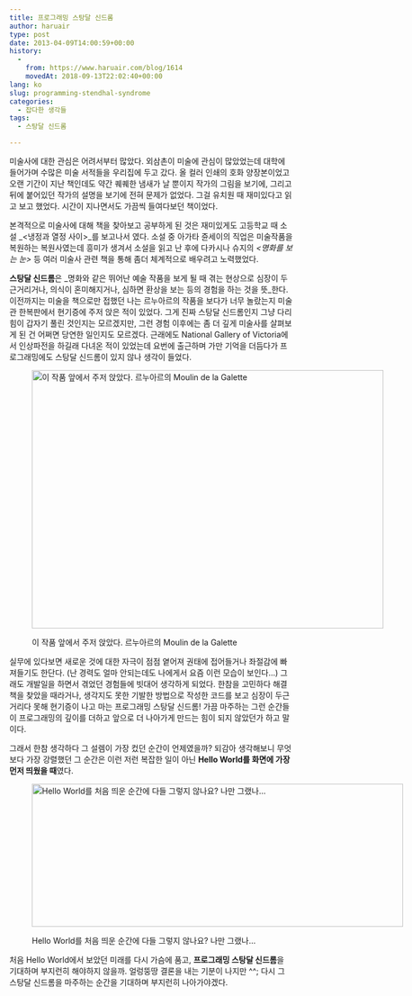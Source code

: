 ```yaml
---
title: 프로그래밍 스탕달 신드롬
author: haruair
type: post
date: 2013-04-09T14:00:59+00:00
history:
  - 
    from: https://www.haruair.com/blog/1614
    movedAt: 2018-09-13T22:02:40+00:00
lang: ko
slug: programming-stendhal-syndrome
categories:
  - 잡다한 생각들
tags:
  - 스탕달 신드롬

---
```

미술사에 대한 관심은 어려서부터 많았다. 외삼촌이 미술에 관심이 많았었는데 대학에 들어가며 수많은 미술 서적들을 우리집에 두고 갔다. 올 컬러 인쇄의 호화 양장본이었고 오랜 기간이 지난 책인데도 약간 퀘퀘한 냄새가 날 뿐이지 작가의 그림을 보기에, 그리고 뒤에 붙어있던 작가의 설명을 보기에 전혀 문제가 없었다. 그걸 유치원 때 재미있다고 읽고 보고 했었다. 시간이 지나면서도 가끔씩 들여다보던 책이었다.

본격적으로 미술사에 대해 책을 찾아보고 공부하게 된 것은 재미있게도 고등학교 때 소설 _<냉정과 열정 사이>_를 보고나서 였다. 소설 중 아가타 쥰세이의 직업은 미술작품을 복원하는 복원사였는데 흥미가 생겨서 소설을 읽고 난 후에 다카시나 슈지의 _<명화를 보는 눈>_ 등 여러 미술사 관련 책을 통해 좀더 체계적으로 배우려고 노력했었다.

**스탕달 신드롬**은 _명화와 같은 뛰어난 예술 작품을 보게 될 때 겪는 현상으로 심장이 두근거리거나, 의식이 혼미해지거나, 심하면 환상을 보는 등의 경험을 하는 것을 뜻_한다. 이전까지는 미술을 책으로만 접했던 나는 르누아르의 작품을 보다가 너무 놀랐는지 미술관 한복판에서 현기증에 주저 앉은 적이 있었다. 그게 진짜 스탕달 신드롬인지 그냥 다리 힘이 갑자기 풀린 것인지는 모르겠지만, 그런 경험 이후에는 좀 더 깊게 미술사를 살펴보게 된 건 어쩌면 당연한 일인지도 모르겠다. 근래에도 National Gallery of Victoria에서 인상파전을 하길래 다녀온 적이 있었는데 요번에 출근하며 가만 기억을 더듬다가 프로그래밍에도 스탕달 신드롬이 있지 않나 생각이 들었다.<figure id="attachment_1620" style="width: 625px" class="wp-caption aligncenter">

<img data-attachment-id="1620" data-permalink="https://edykim.com/blog/1614/renoir-moulin-galette" data-orig-file="https://edykim.com/wp-content/uploads/2013/04/renoir.moulin-galette.jpg?fit=1073%2C790&ssl=1" data-orig-size="1073,790" data-comments-opened="1" data-image-meta="{&quot;aperture&quot;:&quot;0&quot;,&quot;credit&quot;:&quot;&quot;,&quot;camera&quot;:&quot;&quot;,&quot;caption&quot;:&quot;&quot;,&quot;created_timestamp&quot;:&quot;0&quot;,&quot;copyright&quot;:&quot;&quot;,&quot;focal_length&quot;:&quot;0&quot;,&quot;iso&quot;:&quot;0&quot;,&quot;shutter_speed&quot;:&quot;0&quot;,&quot;title&quot;:&quot;&quot;}" data-image-title="renoir.moulin-galette" data-image-description="" data-medium-file="https://edykim.com/wp-content/uploads/2013/04/renoir.moulin-galette.jpg?fit=300%2C220&ssl=1" data-large-file="https://edykim.com/wp-content/uploads/2013/04/renoir.moulin-galette.jpg?fit=660%2C485&ssl=1" src="https://haruair.com/wp-content/uploads/2013/04/renoir.moulin-galette.jpg?resize=625%2C459" alt="이 작품 앞에서 주저 앉았다. 르누아르의 Moulin de la Galette" width="625" height="459" class="size-large wp-image-1620" srcset="https://edykim.com/wp-content/uploads/2013/04/renoir.moulin-galette.jpg?resize=1024%2C753&ssl=1 1024w, https://edykim.com/wp-content/uploads/2013/04/renoir.moulin-galette.jpg?resize=300%2C220&ssl=1 300w, https://edykim.com/wp-content/uploads/2013/04/renoir.moulin-galette.jpg?resize=624%2C459&ssl=1 624w, https://edykim.com/wp-content/uploads/2013/04/renoir.moulin-galette.jpg?w=1073&ssl=1 1073w" sizes="(max-width: 625px) 100vw, 625px" data-recalc-dims="1" /><figcaption class="wp-caption-text">이 작품 앞에서 주저 앉았다. 르누아르의 Moulin de la Galette</figcaption></figure> 

실무에 있다보면 새로운 것에 대한 자극이 점점 옅어져 권태에 접어들거나 좌절감에 빠져들기도 한단다. (난 경력도 얼마 안되는데도 나에게서 요즘 이런 모습이 보인다&#8230;) 그래도 개발일을 하면서 겪었던 경험들에 빗대어 생각하게 되었다. 한참을 고민하다 해결책을 찾았을 때라거나, 생각지도 못한 기발한 방법으로 작성한 코드를 보고 심장이 두근거리다 못해 현기증이 나고 마는 프로그래밍 스탕달 신드롬! 가끔 마주하는 그런 순간들이 프로그래밍의 깊이를 더하고 앞으로 더 나아가게 만드는 힘이 되지 않았던가 하고 말이다.

그래서 한참 생각하다 그 설렘이 가장 컸던 순간이 언제였을까? 되감아 생각해보니 무엇보다 가장 강렬했던 그 순간은 이런 저런 복잡한 일이 아닌 **Hello World를 화면에 가장 먼저 띄웠을 때**였다.<figure id="attachment_1622" style="width: 724px" class="wp-caption aligncenter">

<img data-attachment-id="1622" data-permalink="https://edykim.com/blog/1614/screen-shot-2013-04-09-at-11-59-10-pm" data-orig-file="https://edykim.com/wp-content/uploads/2013/04/Screen-Shot-2013-04-09-at-11.59.10-PM.png?fit=724%2C279&ssl=1" data-orig-size="724,279" data-comments-opened="1" data-image-meta="{&quot;aperture&quot;:&quot;0&quot;,&quot;credit&quot;:&quot;&quot;,&quot;camera&quot;:&quot;&quot;,&quot;caption&quot;:&quot;&quot;,&quot;created_timestamp&quot;:&quot;0&quot;,&quot;copyright&quot;:&quot;&quot;,&quot;focal_length&quot;:&quot;0&quot;,&quot;iso&quot;:&quot;0&quot;,&quot;shutter_speed&quot;:&quot;0&quot;,&quot;title&quot;:&quot;&quot;}" data-image-title="Hello World" data-image-description="" data-medium-file="https://edykim.com/wp-content/uploads/2013/04/Screen-Shot-2013-04-09-at-11.59.10-PM.png?fit=300%2C115&ssl=1" data-large-file="https://edykim.com/wp-content/uploads/2013/04/Screen-Shot-2013-04-09-at-11.59.10-PM.png?fit=660%2C254&ssl=1" src="https://haruair.com/wp-content/uploads/2013/04/Screen-Shot-2013-04-09-at-11.59.10-PM.png?resize=660%2C254" alt="Hello World를 처음 띄운 순간에 다들 그렇지 않나요? 나만 그랬나..." width="660" height="254" class="size-full wp-image-1622" srcset="https://edykim.com/wp-content/uploads/2013/04/Screen-Shot-2013-04-09-at-11.59.10-PM.png?w=724&ssl=1 724w, https://edykim.com/wp-content/uploads/2013/04/Screen-Shot-2013-04-09-at-11.59.10-PM.png?resize=300%2C115&ssl=1 300w, https://edykim.com/wp-content/uploads/2013/04/Screen-Shot-2013-04-09-at-11.59.10-PM.png?resize=624%2C240&ssl=1 624w" sizes="(max-width: 660px) 100vw, 660px" data-recalc-dims="1" /><figcaption class="wp-caption-text">Hello World를 처음 띄운 순간에 다들 그렇지 않나요? 나만 그랬나&#8230;</figcaption></figure> 

처음 Hello World에서 보았던 미래를 다시 가슴에 품고, **프로그래밍 스탕달 신드롬**을 기대하며 부지런히 해야하지 않을까. 얼렁뚱땅 결론을 내는 기분이 나지만 ^^; 다시 그 스탕달 신드롬을 마주하는 순간을 기대하며 부지런히 나아가야겠다.